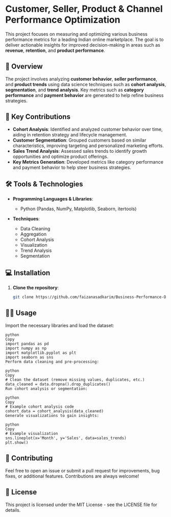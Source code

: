 # Customer, Seller, Product & Channel Performance Optimization

This project focuses on measuring and optimizing various business performance metrics for a leading Indian online marketplace. The goal is to deliver actionable insights for improved decision-making in areas such as **revenue**, **retention**, and **product performance**.

## 📝 Overview

The project involves analyzing **customer behavior**, **seller performance**, and **product trends** using data science techniques such as **cohort analysis**, **segmentation**, and **trend analysis**. Key metrics such as **category performance** and **payment behavior** are generated to help refine business strategies.

## 🚀 Key Contributions

- **Cohort Analysis**: Identified and analyzed customer behavior over time, aiding in retention strategy and lifecycle management.
- **Customer Segmentation**: Grouped customers based on similar characteristics, improving targeting and personalized marketing efforts.
- **Sales Trend Analysis**: Assessed sales trends to identify growth opportunities and optimize product offerings.
- **Key Metrics Generation**: Developed metrics like category performance and payment behavior to help steer business strategies.

## 🛠️ Tools & Technologies

- **Programming Languages & Libraries**:
  - Python (Pandas, NumPy, Matplotlib, Seaborn, itertools)

- **Techniques**:
  - Data Cleaning
  - Aggregation
  - Cohort Analysis
  - Visualization
  - Trend Analysis
  - Segmentation

## 💻 Installation

1. **Clone the repository**:
   ```bash
   git clone https://github.com/faizanasadkarim/Business-Performance-Optimization-for-Online-Marketplace.git

## 🧑‍💻 Usage
Import the necessary libraries and load the dataset:
```
python
Copy
import pandas as pd
import numpy as np
import matplotlib.pyplot as plt
import seaborn as sns
Perform data cleaning and pre-processing:

python
Copy
# Clean the dataset (remove missing values, duplicates, etc.)
data_cleaned = data.dropna().drop_duplicates()
Run cohort analysis or segmentation:

python
Copy
# Example cohort analysis code
cohort_data = cohort_analysis(data_cleaned)
Generate visualizations to gain insights:

python
Copy
# Example visualization
sns.lineplot(x='Month', y='Sales', data=sales_trends)
plt.show()
```
## 🤝 Contributing
Feel free to open an issue or submit a pull request for improvements, bug fixes, or additional features. Contributions are always welcome!

## 📄 License
This project is licensed under the MIT License - see the LICENSE file for details.
